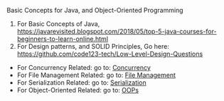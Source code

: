 Basic Concepts for Java, and Object-Oriented Programming

1. For Basic Concepts of Java, https://javarevisited.blogspot.com/2018/05/top-5-java-courses-for-beginners-to-learn-online.html
2. For Design patterns, and SOLID Principles, Go here: https://github.com/code123-tech/Low-Level-Design-Questions

* For Concurrency Related: go to: [Concurrency](./Concurrency)
* For File Management Related: go to: [File Management](./Files)
* For Serialization Related: go to: [Serialization](./Serialization)
* For Object-Oriented Related: go to: [OOPs](./OOPs)

